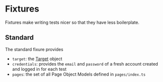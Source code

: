 # Fixtures

Fixtures make writing tests nicer so that they have less boilerplate.

## Standard

The standard fixure provides

- `target`: the [Target](../targets/README.md) object
- `credentials`: provides the `email` and `password` of a fresh account created and logged in for each test
- `pages`: the set of all Page Object Models defined in `pages/index.ts`
